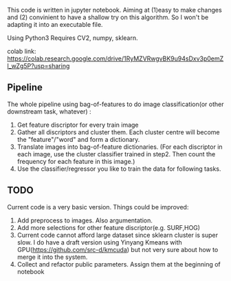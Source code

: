 This code is written in jupyter notebook. Aiming at (1)easy to make changes and (2) convinient to have a shallow try on this algorithm. So I won't be adapting it into an executable file.


Using Python3
Requires CV2, numpy, sklearn.

colab link:
https://colab.research.google.com/drive/1RyMZVRwgvBK9u94sDxv3p0emZl_wZg5P?usp=sharing

Pipeline
----------------
The whole pipeline using bag-of-features to do image classification(or other downstream task, whatever) :
1. Get feature discriptor for every train image
2. Gather all discriptors and cluster them. Each cluster centre will become the "feature"/"word" and form a dictionary.
3. Translate images into bag-of-feature dictionaries. (For each discriptor in each image, use the cluster classifier trained in step2. Then count the frequency for each feature in this image.)
4. Use the classifier/regressor you like to train the data for following tasks.

TODO
----------------
Current code is a very basic version. Things could be improved:

1. Add preprocess to images. Also argumentation.
2. Add more selections for other feature discriptor(e.g. SURF,HOG)
3. Current code cannot afford large dataset since sklearn cluster is super slow. I do have a draft version using Yinyang Kmeans with GPU(https://github.com/src-d/kmcuda) but not very sure about how to merge it into the system.
4. Collect and refactor public parameters. Assign them at the beginning of notebook
